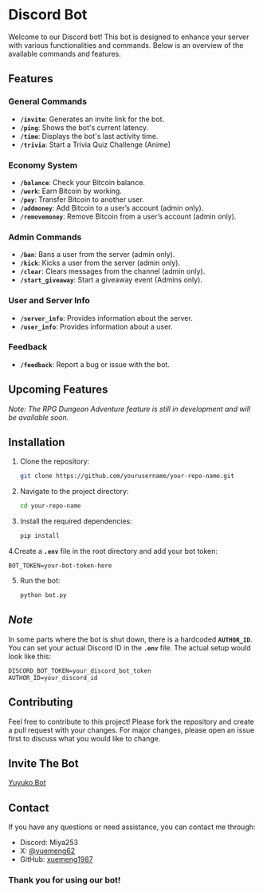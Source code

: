 # Discord Bot

Welcome to our Discord bot! This bot is designed to enhance your server with various functionalities and commands. Below is an overview of the available commands and features.

## **Features**

### **General Commands**
- **`/invite`**: Generates an invite link for the bot.
- **`/ping`**: Shows the bot's current latency.
- **`/time`**: Displays the bot's last activity time.
- **`/trivia`**: Start a Trivia Quiz Challenge (Anime)

### **Economy System**
- **`/balance`**: Check your Bitcoin balance.
- **`/work`**: Earn Bitcoin by working.
- **`/pay`**: Transfer Bitcoin to another user.
- **`/addmoney`**: Add Bitcoin to a user’s account (admin only).
- **`/removemoney`**: Remove Bitcoin from a user’s account (admin only).

### **Admin Commands**
- **`/ban`**: Bans a user from the server (admin only).
- **`/kick`**: Kicks a user from the server (admin only).
- **`/clear`**: Clears messages from the channel (admin only).
- **`/start_giveaway`**: Start a giveaway event (Admins only).

### **User and Server Info**
- **`/server_info`**: Provides information about the server.
- **`/user_info`**: Provides information about a user.

### **Feedback**
- **`/feedback`**: Report a bug or issue with the bot.

## **Upcoming Features**

*Note: The RPG Dungeon Adventure feature is still in development and will be available soon.*

## **Installation**

1. Clone the repository:
   ```bash
   git clone https://github.com/yourusername/your-repo-name.git
   ```
2. Navigate to the project directory:
   ```bash
   cd your-repo-name
   ```
3. Install the required dependencies:
   ```bash
   pip install
   ```
4.Create a **`.env`** file in the root directory and add your bot token:
   ```env
   BOT_TOKEN=your-bot-token-here
   ```
5. Run the bot:
   ```bash
   python bot.py
   ```
## *Note*

In some parts where the bot is shut down, there is a hardcoded **`AUTHOR_ID`**. You can set your actual Discord ID in the **`.env`** file. The actual setup would look like this:
```.env
DISCORD_BOT_TOKEN=your_discord_bot_token
AUTHOR_ID=your_discord_id
```

## Contributing
Feel free to contribute to this project! Please fork the repository and create a pull request with your changes. For major changes, please open an issue first to discuss what you would like to change.

## Invite The Bot
[Yuyuko Bot](https://discord.com/oauth2/authorize?client_id=852046004550238258&permissions=15&scope=bot)

## Contact
If you have any questions or need assistance, you can contact me through:

- Discord: Miya253
- X: [@yuemeng62](https://x.com/yuemeng200)
- GitHub: [xuemeng1987](https://github.com/xuemeng1987)

### Thank you for using our bot!
